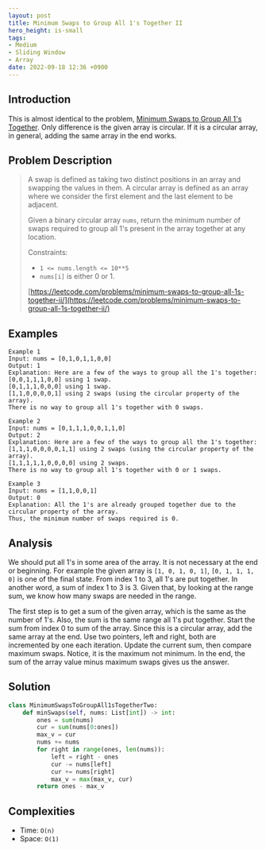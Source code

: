 ```yaml
---
layout: post
title: Minimum Swaps to Group All 1's Together II
hero_height: is-small
tags:
- Medium
- Sliding Window
- Array
date: 2022-09-18 12:36 +0900
---
```

## Introduction
This is almost identical to the problem,
[Minimum Swaps to Group All 1's Together](/algo/arrays/2022-09-18-minimum-swaps-to-group-all-1-s-together).
Only difference is the given array is circular.
If it is a circular array, in general, adding the same array in the end works.

## Problem Description
> A swap is defined as taking two distinct positions in an array and swapping the values in them.
> A circular array is defined as an array where we consider the first element and
> the last element to be adjacent.
>
> Given a binary circular array `nums`, return the minimum number of swaps
> required to group all 1's present in the array together at any location.
>
> Constraints:
> - `1 <= nums.length <= 10**5`
> - `nums[i]` is either 0 or 1.
>
> [https://leetcode.com/problems/minimum-swaps-to-group-all-1s-together-ii/](https://leetcode.com/problems/minimum-swaps-to-group-all-1s-together-ii/)

## Examples
```
Example 1
Input: nums = [0,1,0,1,1,0,0]
Output: 1
Explanation: Here are a few of the ways to group all the 1's together:
[0,0,1,1,1,0,0] using 1 swap.
[0,1,1,1,0,0,0] using 1 swap.
[1,1,0,0,0,0,1] using 2 swaps (using the circular property of the array).
There is no way to group all 1's together with 0 swaps.
```

```
Example 2
Input: nums = [0,1,1,1,0,0,1,1,0]
Output: 2
Explanation: Here are a few of the ways to group all the 1's together:
[1,1,1,0,0,0,0,1,1] using 2 swaps (using the circular property of the array).
[1,1,1,1,1,0,0,0,0] using 2 swaps.
There is no way to group all 1's together with 0 or 1 swaps.
```

```
Example 3
Input: nums = [1,1,0,0,1]
Output: 0
Explanation: All the 1's are already grouped together due to the circular property of the array.
Thus, the minimum number of swaps required is 0.
```

## Analysis
We should put all 1's in some area of the array.
It is not necessary at the end or beginning.
For example the given array is `[1, 0, 1, 0, 1]`, `[0, 1, 1, 1, 0]` is one of the final state.
From index 1 to 3, all 1's are put together.
In another word, a sum of index 1 to 3 is 3.
Given that, by looking at the range sum, we know how many swaps are needed in the range.

The first step is to get a sum of the given array, which is the same as the number of 1's.
Also, the sum is the same range all 1's put together.
Start the sum from index 0 to sum of the array.
Since this is a circular array, add the same array at the end.
Use two pointers, left and right, both are incremented by one each iteration.
Update the current sum, then compare maximum swaps.
Notice, it is the maximum not minimum.
In the end, the sum of the array value minus maximum swaps gives us the answer.

## Solution
```python
class MinimumSwapsToGroupAll1sTogetherTwo:
    def minSwaps(self, nums: List[int]) -> int:
        ones = sum(nums)
        cur = sum(nums[0:ones])
        max_v = cur
        nums += nums
        for right in range(ones, len(nums)):
            left = right - ones
            cur -= nums[left]
            cur += nums[right]
            max_v = max(max_v, cur)
        return ones - max_v
```

## Complexities
- Time: `O(n)`
- Space: `O(1)`
